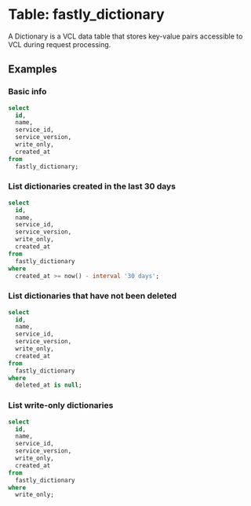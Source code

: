 # Table: fastly_dictionary

A Dictionary is a VCL data table that stores key-value pairs accessible to VCL during request processing.

## Examples

### Basic info

```sql
select
  id,
  name,
  service_id,
  service_version,
  write_only,
  created_at
from
  fastly_dictionary;
```

### List dictionaries created in the last 30 days

```sql
select
  id,
  name,
  service_id,
  service_version,
  write_only,
  created_at
from
  fastly_dictionary
where
  created_at >= now() - interval '30 days';
```

### List dictionaries that have not been deleted

```sql
select
  id,
  name,
  service_id,
  service_version,
  write_only,
  created_at
from
  fastly_dictionary
where
  deleted_at is null;
```

### List write-only dictionaries

```sql
select
  id,
  name,
  service_id,
  service_version,
  write_only,
  created_at
from
  fastly_dictionary
where
  write_only;
```

